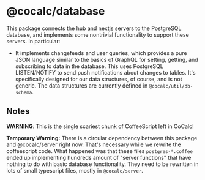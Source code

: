 # @cocalc/database

This package connects the hub and nextjs servers to the PostgreSQL database, and implements some nontrivial functionality to support these servers.  In particular:

- It implements changefeeds and user queries, which provides a pure JSON language similar to the basics of GraphQL for setting, getting, and subscribing to data in the database.  This uses PostgreSQL LISTEN/NOTIFY to send push notifications about changes to tables.  It's specifically designed for our data structures, of course, and is not generic.  The data structures are currently defined in `@cocalc/util/db-schema`.

## Notes

**WARNING**: This is the single scariest chunk of CoffeeScript left in CoCalc! 

**Temporary Warning:** There is a circular dependency between this package and @cocalc/server right now.  That's necessary while we rewrite the coffeescript code.  What happened was that these files `postgres-*.coffee` ended up implementing hundreds amount of "server functions"  that have nothing to do with basic database functionality.  They need to be rewritten in lots of small typescript files, mostly in `@cocalc/server`.
